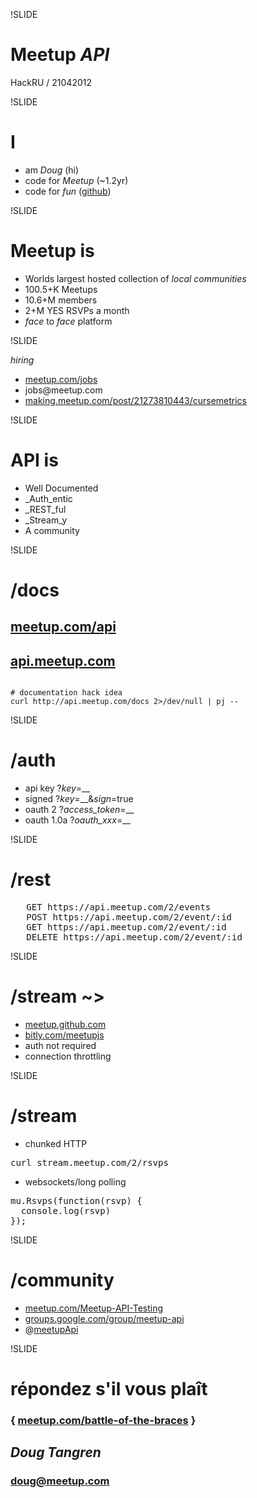 !SLIDE

# Meetup _API_
HackRU / 21042012

!SLIDE
<div id="me">
<h1>I</h1>
<ul>
<li>am <em>Doug</em> (hi)</li>
<li>code for <em>Meetup</em> (~1.2yr)</li>
<li>code for <em>fun</em> (<a href="http://github.com/softprops">github</a>)</li>
</ul>
</div>

!SLIDE

# Meetup is

* Worlds largest hosted collection of
 _local communities_
* 100.5+K Meetups
* 10.6+M members
* 2+M YES RSVPs a month
* _face_ to _face_ platform

!SLIDE

<div id="hiring">
<em>hiring</em>
<ul>
<li><a href="http://meetup.com/jobs">meetup.com/jobs</a></li>
<li>jobs@meetup.com</li>
<li><a href="http://making.meetup.com/post/21273810443/cursemetrics">making.meetup.com/post/21273810443/cursemetrics</a></li>
</div>

!SLIDE

# API is

* Well Documented
* _Auth_entic
* _REST_ful
* _Stream_y
* A community

!SLIDE

# /docs

## [meetup.com/api](http://www.meetup.com/api/)

## [api.meetup.com](http://api.meetup.com)

<pre><code>
# documentation hack idea
curl http://api.meetup.com/docs 2>/dev/null | pj --
</code></pre>

!SLIDE

# /auth

* api key ?*key*=__
* signed ?*key*=__&*sign*=true
* oauth 2 ?*access_token*=__
* oauth 1.0a ?*oauth_xxx*=__

!SLIDE

# /rest

<pre>
   GET https://api.meetup.com/2/events
   POST https://api.meetup.com/2/event/:id
   GET https://api.meetup.com/2/event/:id
   DELETE https://api.meetup.com/2/event/:id 
</pre>

!SLIDE

# /stream ~>

* [meetup.github.com](http://meetup.github.com/)
* [bitly.com/meetupjs](https://bitly.com/meetupjs)
* auth not required
* connection throttling

!SLIDE
# /stream

* chunked HTTP
<pre>
curl stream.meetup.com/2/rsvps
</pre>

* websockets/long polling
<pre>
mu.Rsvps(function(rsvp) {
&nbsp;&nbsp;console.log(rsvp)
});
</pre>

!SLIDE

# /community

* [meetup.com/Meetup-API-Testing](http://www.meetup.com/Meetup-API-Testing/)
* [groups.google.com/group/meetup-api](https://groups.google.com/group/meetup-api/)
* @[meetupApi](http://twitter.com/meetupapi)

!SLIDE

# répondez s'il vous plaît
### { [meetup.com/battle-of-the-braces](http://meetup.com/battle-of-the-braces) }
## _Doug Tangren_
### doug@meetup.com
